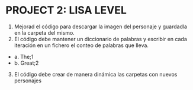 # PROJECT 2: LISA LEVEL
1. Mejorad el código para descargar la imagen del personaje y guardadla en la carpeta del
mismo.
2. El código debe mantener un diccionario de palabras y escribir en cada iteración en un
fichero el conteo de palabras que lleva.
- a. The;1
- b. Great;2
3. El código debe crear de manera dinámica las carpetas con nuevos personajes